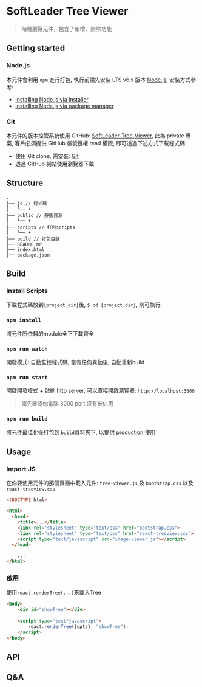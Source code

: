 # SoftLeader Tree Viewer

> 階層瀏覽元件，包含了新增、刪除功能

## Getting started

### Node.js

本元件會利用 `npm` 進行打包, 執行前請先安裝 LTS v6.x 版本 [Node.js](https://nodejs.org/en/), 安裝方式參考:

- [Installing Node.js via Installer](https://nodejs.org/en/download/current/)
- [Installing Node.js via package manager](https://nodejs.org/en/download/package-manager/)

### Git

本元件的版本控管系統使用 GitHub: [SoftLeader-Tree-Viewer](https://github.com/softleader/tree-viewer), 此為 private 專案, 客戶必須提供 GitHub 帳號授權 read 權限, 即可透過下述方式下載程式碼:

- 使用 Git clone, 需安裝: [Git](https://git-scm.com/)
- 透過 GitHub 網站使用瀏覽器下載

## Structure

```
.
├── js // 程式碼
│   └── +
├── public // 靜態資源
│   └── +
├── scripts // 打包scripts
│   └── +
├── build // 打包目錄
├── README.md
├── index.html
├── package.json

```

## Build

### Install Scripts

下載程式碼放到`{project_dir}`後, `$ cd {project_dir}`, 則可執行:

### `npm install`

將元件所依賴的module全下下載齊全

### `npm run watch`

開發模式: 自動監控程式碼, 當有任何異動後, 自動重新build

### `npm run start`

開啟開發模式 + 啟動 http server, 可以直接開啟瀏覽器: `http://localhost:3000`

> 請先確認你電腦 3000 port 沒有被佔用

### `npm run build`

將元件最佳化後打包到 `build`資料夾下, 以提供 production 使用

## Usage

### Import JS

在你要使用元件的那個頁面中載入元件: `tree-viewer.js` 及 `bootstrap.css` 以及 `react-treeview.css`

```html
<!DOCTYPE html>

<html>
  <head>
    <title>...</title>
    <link rel="stylesheet" type="text/css" href="bootstrap.css">
	<link rel="stylesheet" type="text/css" href="react-treeview.css">
    <script type="text/javascript" src="image-viewer.js"></script>
  </head>

	...
</html>
```

### 啟用 

使用`react.renderTree(...)`來載入Tree

```html
<body>
	<div id="showTree"></div>
	    
	<script type="text/javascript">
		react.renderTree({opts}, "showTree");
	</script>
</body>
```

## API


## Q&A


